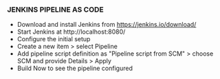 ### JENKINS PIPELINE AS CODE ###

* Download and install Jenkins from https://jenkins.io/download/
* Start Jenkins at http://localhost:8080/
* Configure the initial setup
* Create a new item > select Pipeline
* Add pipeline script definition as "Pipeline script from SCM" > choose SCM and provide Details > Apply
* Build Now to see the pipeline configured
